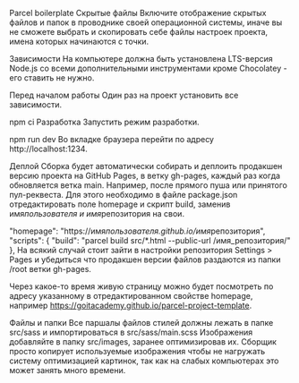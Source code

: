 Parcel boilerplate Скрытые файлы Включите отображение скрытых файлов и папок в
проводнике своей операционной системы, иначе вы не сможете выбрать и скопировать
себе файлы настроек проекта, имена которых начинаются с точки.

Зависимости На компьютере должна быть установлена LTS-версия Node.js со всеми
дополнительными инструментами кроме Chocolatey - его ставить не нужно.

Перед началом работы Один раз на проект установить все зависимости.

npm ci Разработка Запустить режим разработки.

npm run dev Во вкладке браузера перейти по адресу http://localhost:1234.

Деплой Сборка будет автоматически собирать и деплоить продакшен версию проекта
на GitHub Pages, в ветку gh-pages, каждый раз когда обновляется ветка main.
Например, после прямого пуша или принятого пул-реквеста. Для этого необходимо в
файле package.json отредактировать поле homepage и скрипт build, заменив
имя*пользователя и имя*репозитория на свои.

"homepage": "https://имя*пользователя.github.io/имя*репозитория", "scripts": {
"build": "parcel build src/\*.html --public-url /имя_репозитория/" }, На всякий
случай стоит зайти в настройки репозитория Settings > Pages и убедиться что
продакшен версии файлов раздаются из папки /root ветки gh-pages.

Через какое-то время живую страницу можно будет посмотреть по адресу указанному
в отредактированном свойстве homepage, например
https://goitacademy.github.io/parcel-project-template.

Файлы и папки Все паршалы файлов стилей должны лежать в папке src/sass и
импортироваться в src/sass/main.scss Изображения добавляйте в папку src/images,
заранее оптимизировав их. Сборщик просто копирует используемые изображения чтобы
не нагружать систему оптимизацией картинок, так как на слабых компьютерах это
может занять много времени.
